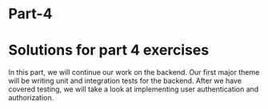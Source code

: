 # Part-4
# Solutions for part 4 exercises

In this part, we will continue our work on the backend. Our first major theme will be writing unit and integration tests for the backend. After we have covered testing, we will take a look at implementing user authentication and authorization.
